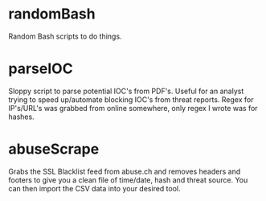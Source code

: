 # randomBash
Random Bash scripts to do things.

# parseIOC
Sloppy script to parse potential IOC's from PDF's. Useful for an analyst trying to speed up/automate blocking IOC's from threat reports. Regex for IP's/URL's was grabbed from online somewhere, only regex I wrote was for hashes.

# abuseScrape
Grabs the SSL Blacklist feed from abuse.ch and removes headers and footers to give you a clean file of time/date, hash and threat source. You can then import the CSV data into your desired tool.
